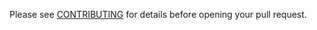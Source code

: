 Please see [CONTRIBUTING](https://docs.ark.io/docs/contributing) for details before opening your pull request.
